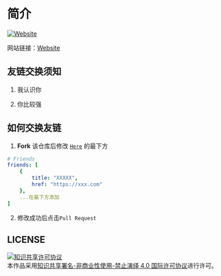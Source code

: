 # 简介

[![Website](http://himself65.com/badvg/himself65.com-avaliable-green.svg)](https://www.himself65.com)

网站链接：[Website](https://www.himself65.com)

## 友链交换须知

1. 我认识你

2. 你比较强

## 如何交换友链

1. **Fork** 该仓库后修改 [`Here`](https://github.com/Himself65/Himself65.github.io/blob/master/_config.yml) 的最下方

```yml
# Friends
friends: [
    {
        title: "XXXXX",
        href: "https://xxx.com"
    },
    ...在最下方添加
]
```

2. 修改成功后点击`Pull Request`

## LICENSE

<a rel="license" href="http://creativecommons.org/licenses/by-nc-nd/4.0/"><img alt="知识共享许可协议" style="border-width:0" src="https://i.creativecommons.org/l/by-nc-nd/4.0/88x31.png" /></a><br />本作品采用<a rel="license" href="http://creativecommons.org/licenses/by-nc-nd/4.0/">知识共享署名-非商业性使用-禁止演绎 4.0 国际许可协议</a>进行许可。